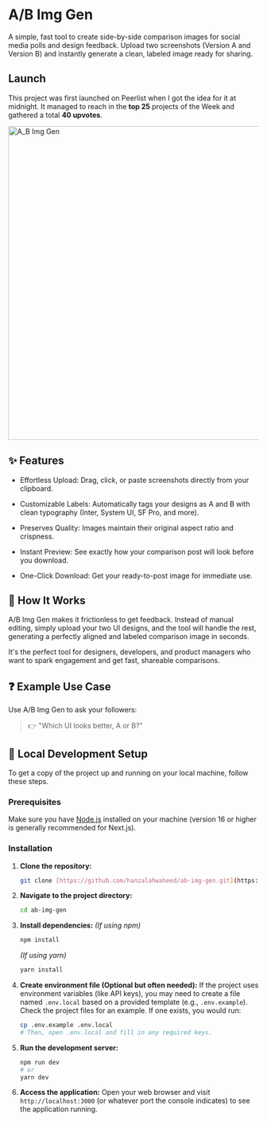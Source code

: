 # A/B Img Gen

A simple, fast tool to create side-by-side comparison images for social media polls and design feedback. Upload two screenshots (Version A and Version B) and instantly generate a clean, labeled image ready for sharing.

## Launch

This project was first launched on Peerlist when I got the idea for it at midnight. It managed to reach in the **top 25** projects of the Week and gathered a total **40 upvotes**.

<img width="1200" height="630" alt="A_B Img Gen" src="https://github.com/user-attachments/assets/eea6e757-55cc-4e1b-9477-afaab4ea1ae4" />

## ✨ Features

- Effortless Upload: Drag, click, or paste screenshots directly from your clipboard.

- Customizable Labels: Automatically tags your designs as A and B with clean typography (Inter, System UI, SF Pro, and more).

- Preserves Quality: Images maintain their original aspect ratio and crispness.

- Instant Preview: See exactly how your comparison post will look before you download.

- One-Click Download: Get your ready-to-post image for immediate use.

## 🚀 How It Works

A/B Img Gen makes it frictionless to get feedback. Instead of manual editing, simply upload your two UI designs, and the tool will handle the rest, generating a perfectly aligned and labeled comparison image in seconds.

It's the perfect tool for designers, developers, and product managers who want to spark engagement and get fast, shareable comparisons.

## ❓ Example Use Case

Use A/B Img Gen to ask your followers:

> 👉 "Which UI looks better, A or B?"
## 🚀 Local Development Setup

To get a copy of the project up and running on your local machine, follow these steps.

### Prerequisites

Make sure you have [Node.js](https://nodejs.org/) installed on your machine (version 16 or higher is generally recommended for Next.js).

### Installation

1.  **Clone the repository:**
    ```bash
    git clone [https://github.com/hanzalahwaheed/ab-img-gen.git](https://github.com/hanzalahwaheed/ab-img-gen.git)
    ```

2.  **Navigate to the project directory:**
    ```bash
    cd ab-img-gen
    ```

3.  **Install dependencies:**
    *(If using npm)*
    ```bash
    npm install
    ```
    *(If using yarn)*
    ```bash
    yarn install
    ```

4.  **Create environment file (Optional but often needed):**
    If the project uses environment variables (like API keys), you may need to create a file named `.env.local` based on a provided template (e.g., `.env.example`). Check the project files for an example. If one exists, you would run:
    ```bash
    cp .env.example .env.local
    # Then, open .env.local and fill in any required keys.
    ```

5.  **Run the development server:**
    ```bash
    npm run dev
    # or
    yarn dev
    ```

6.  **Access the application:**
    Open your web browser and visit `http://localhost:3000` (or whatever port the console indicates) to see the application running.